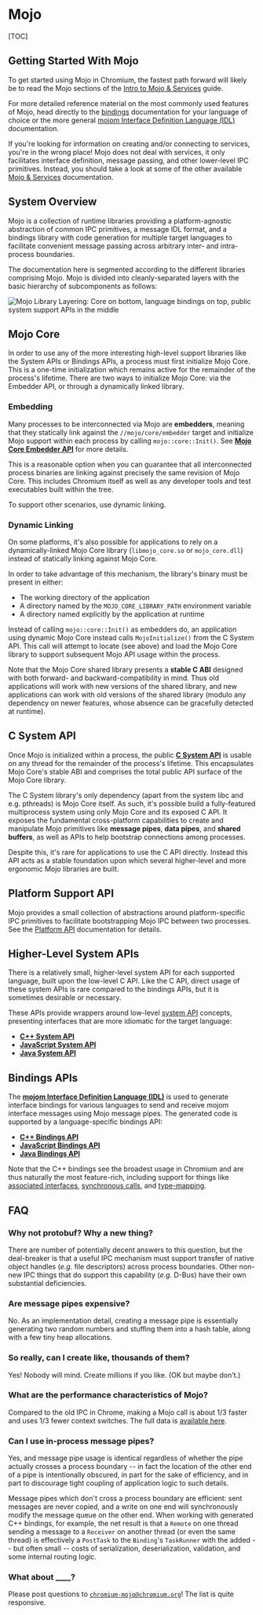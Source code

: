 # Mojo

[TOC]

## Getting Started With Mojo

To get started using Mojo in Chromium, the fastest path forward will likely be
to read the Mojo sections of the
[Intro to Mojo &amp; Services](/docs/mojo_and_services.md) guide.

For more detailed reference material on the most commonly used features of Mojo,
head directly to the [bindings](#Bindings-APIs) documentation for your language
of choice or the more general
[mojom Interface Definition Language (IDL)](/mojo/public/tools/bindings/README.md)
documentation.

If you're looking for information on creating and/or connecting to services,
you're in the wrong place! Mojo does not deal with services, it only facilitates
interface definition, message passing, and other lower-level IPC primitives.
Instead, you should take a look at some of the other available
[Mojo &amp; Services](/docs/README.md#Mojo-Services) documentation.

## System Overview

Mojo is a collection of runtime libraries providing a platform-agnostic
abstraction of common IPC primitives, a message IDL format, and a bindings
library with code generation for multiple target languages to facilitate
convenient message passing across arbitrary inter- and intra-process boundaries.

The documentation here is segmented according to the different libraries
comprising Mojo. Mojo is divided into cleanly-separated layers with the basic
hierarchy of subcomponents as follows:

![Mojo Library Layering: Core on bottom, language bindings on top, public system support APIs in the middle](/docs/images/mojo_stack.png)

## Mojo Core
In order to use any of the more interesting high-level support libraries like
the System APIs or Bindings APIs, a process must first initialize Mojo Core.
This is a one-time initialization which remains active for the remainder of the
process's lifetime. There are two ways to initialize Mojo Core: via the Embedder
API, or through a dynamically linked library.

### Embedding
Many processes to be interconnected via Mojo are **embedders**, meaning that
they statically link against the `//mojo/core/embedder` target and initialize
Mojo support within each process by calling `mojo::core::Init()`. See
[**Mojo Core Embedder API**](/mojo/core/embedder/README.md) for more details.

This is a reasonable option when you can guarantee that all interconnected
process binaries are linking against precisely the same revision of Mojo Core.
This includes Chromium itself as well as any developer tools and test
executables built within the tree.

To support other scenarios, use dynamic linking.

### Dynamic Linking
On some platforms, it's also possible for applications to rely on a
dynamically-linked Mojo Core library (`libmojo_core.so` or `mojo_core.dll`)
instead of statically linking against Mojo Core.

In order to take advantage of this mechanism, the library's binary must be
present in either:

  - The working directory of the application
  - A directory named by the `MOJO_CORE_LIBRARY_PATH` environment variable
  - A directory named explicitly by the application at runtime

Instead of calling `mojo::core::Init()` as embedders do, an application using
dynamic Mojo Core instead calls `MojoInitialize()` from the C System API. This
call will attempt to locate (see above) and load the Mojo Core library to
support subsequent Mojo API usage within the process.

Note that the Mojo Core shared library presents a **stable C ABI** designed with
both forward- and backward-compatibility in mind. Thus old applications will
work with new versions of the shared library, and new applications can work
with old versions of the shared library (modulo any dependency on newer
features, whose absence can be gracefully detected at runtime).

## C System API
Once Mojo is initialized within a process, the public
[**C System API**](/mojo/public/c/system/README.md) is usable on any thread for
the remainder of the process's lifetime. This encapsulates Mojo Core's stable
ABI and comprises the total public API surface of the Mojo Core library.

The C System library's only dependency (apart from the system libc and e.g.
pthreads) is Mojo Core itself. As such, it's possible build a fully-featured
multiprocess system using only Mojo Core and its exposed C API. It exposes the
fundamental cross-platform capabilities to create and manipulate Mojo primitives
like **message pipes**, **data pipes**, and **shared buffers**, as well as APIs
to help bootstrap connections among processes.

Despite this, it's rare for applications to use the C API directly. Instead this
API acts as a stable foundation upon which several higher-level and more
ergonomic Mojo libraries are built.

## Platform Support API
Mojo provides a small collection of abstractions around platform-specific IPC
primitives to facilitate bootstrapping Mojo IPC between two processes. See the
[Platform API](/mojo/public/cpp/platform/README.md) documentation for details.

## Higher-Level System APIs
There is a relatively small, higher-level system API for each supported
language, built upon the low-level C API. Like the C API, direct usage of these
system APIs is rare compared to the bindings APIs, but it is sometimes desirable
or necessary.

These APIs provide wrappers around low-level [system API](#C-System-API)
concepts, presenting interfaces that are more idiomatic for the target language:

- [**C++ System API**](/mojo/public/cpp/system/README.md)
- [**JavaScript System API**](/third_party/blink/renderer/core/mojo/README.md)
- [**Java System API**](/mojo/public/java/system/README.md)

## Bindings APIs
The [**mojom Interface Definition Language (IDL)**](/mojo/public/tools/bindings/README.md)
is used to generate interface bindings for various languages to send and receive
mojom interface messages using Mojo message pipes. The generated code is
supported by a language-specific bindings API:

- [**C++ Bindings API**](/mojo/public/cpp/bindings/README.md)
- [**JavaScript Bindings API**](/mojo/public/js/README.md)
- [**Java Bindings API**](/mojo/public/java/bindings/README.md)

Note that the C++ bindings see the broadest usage in Chromium and are thus
naturally the most feature-rich, including support for things like
[associated interfaces](/mojo/public/cpp/bindings/README.md#Associated-Interfaces),
[synchronous calls](/mojo/public/cpp/bindings/README.md#Synchronous-Calls), and
[type-mapping](/mojo/public/cpp/bindings/README.md#Type-Mapping).

## FAQ

### Why not protobuf? Why a new thing?
There are number of potentially decent answers to this question, but the
deal-breaker is that a useful IPC mechanism must support transfer of native
object handles (*e.g.* file descriptors) across process boundaries. Other
non-new IPC things that do support this capability (*e.g.* D-Bus) have their own
substantial deficiencies.

### Are message pipes expensive?
No. As an implementation detail, creating a message pipe is essentially
generating two random numbers and stuffing them into a hash table, along with a
few tiny heap allocations.

### So really, can I create like, thousands of them?
Yes! Nobody will mind. Create millions if you like. (OK but maybe don't.)

### What are the performance characteristics of Mojo?
Compared to the old IPC in Chrome, making a Mojo call is about 1/3 faster and uses
1/3 fewer context switches. The full data is [available here](https://docs.google.com/document/d/1n7qYjQ5iy8xAkQVMYGqjIy_AXu2_JJtMoAcOOupO_jQ/edit).

### Can I use in-process message pipes?
Yes, and message pipe usage is identical regardless of whether the pipe actually
crosses a process boundary -- in fact the location of the other end of a pipe is
intentionally obscured, in part for the sake of efficiency, and in part to
discourage tight coupling of application logic to such details.

Message pipes which don't cross a process boundary are efficient: sent messages
are never copied, and a write on one end will synchronously modify the message
queue on the other end. When working with generated C++ bindings, for example,
the net result is that a `Remote` on one thread sending a message to a
`Receiver` on another thread (or even the same thread) is effectively a
`PostTask` to the `Binding`'s `TaskRunner` with the added -- but often small --
costs of serialization, deserialization, validation, and some internal routing
logic.

### What about ____?

Please post questions to
[`chromium-mojo@chromium.org`](https://groups.google.com/a/chromium.org/forum/#!forum/chromium-mojo)!
The list is quite responsive.

